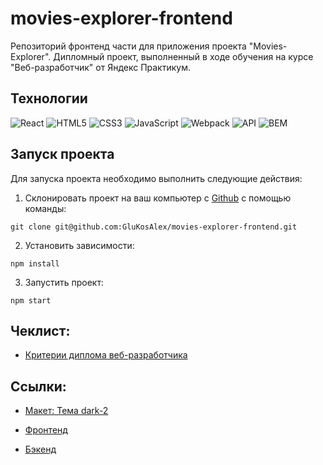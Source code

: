 # movies-explorer-frontend

Репозиторий фронтенд части для приложения проекта "Movies-Explorer". Дипломный проект, выполненный в ходе обучения на курсе "Веб-разработчик" от Яндекс Практикум.

## Технологии

![React](https://img.shields.io/badge/-React-61daf8?logo=react&logoColor=black)
![HTML5](https://img.shields.io/badge/-HTML5-e34f26?logo=html5&logoColor=white)
![CSS3](https://img.shields.io/badge/-CSS3-1572b6?logo=css3&logoColor=white)
![JavaScript](https://img.shields.io/badge/-JavaScript-f7df1e?logo=javaScript&logoColor=black)
![Webpack](https://img.shields.io/badge/-Webpack-99d6f8?logo=webpack&logoColor=black)
![API](https://img.shields.io/badge/-api-yellow)
![BEM](https://img.shields.io/badge/-BEM-yellowgreen)

## Запуск проекта

Для запуска проекта необходимо выполнить следующие действия:

1. Склонировать проект на ваш компьютер с [Github](https://github.com/GluKosAlex/movies-explorer-frontend) с помощью команды:

```
git clone git@github.com:GluKosAlex/movies-explorer-frontend.git
```

2. Установить зависимости:

```
npm install
```

3. Запустить проект:

```
npm start
```

## Чеклист:

- [Критерии диплома веб-разработчика](https://code.s3.yandex.net/web-developer/static/new-program/web-diploma-criteria-2.0/index.html)

## Ссылки:

- [Макет: Тема dark-2](https://www.figma.com/file/rqCkosSFnF0PVpaBdiTFSh/Дипломный-проект-dark-2?type=design&node-id=1-7266&mode=design)

- [Фронтенд](glukosmovies.nomoredomainsmonster.ru)

- [Бэкенд](api.glukosmovies.nomoredomainsmonster.ru)
